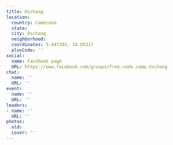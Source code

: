 ```yaml
---
title: Dschang
location:
  country: Cameroon
  state: 
  city: Dschang
  neighborhood: 
  coordinates: 5.447203, 10.05317
  plusCode: ''
social:
  name: Facebook page
  URL: https://www.facebook.com/groups/free.code.camp.dschang
chat:
  name: ''
  URL: ''
event:
  name: ''
  URL: ''
leaders:
- name: ''
  URL: ''
photos:
  old: 
  cover: ''
---
```

